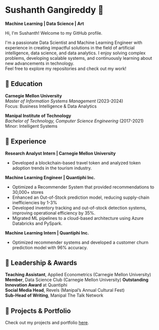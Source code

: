 # Sushanth Gangireddy 🐠

**Machine Learning | Data Science | Art**

Hi, I'm Sushanth! Welcome to my GitHub profile.  

I'm a passionate Data Scientist and Machine Learning Engineer with experience in creating impactful solutions in the field of artificial intelligence, data science, and data analytics. I enjoy solving complex problems, developing scalable systems, and continuously learning about new advancements in technology.  
Feel free to explore my repositories and check out my work!

## 🔹 Education
**Carnegie Mellon University**  
*Master of Information Systems Management* (2023-2024)  
Focus: Business Intelligence & Data Analytics

**Manipal Institute of Technology**  
*Bachelor of Technology, Computer Science Engineering* (2017-2021)  
Minor: Intelligent Systems

## 🔹 Experience

**Research Analyst Intern | Carnegie Mellon University**  
- Developed a blockchain-based travel token and analyzed token adoption trends in the tourism industry.
  
**Machine Learning Engineer | Quantiphi Inc.**  
- Optimized a Recommender System that provided recommendations to 30,000+ stores
- Enhanced an Out-of-Stock prediction model, reducing supply-chain inefficiencies by 1-3%
- Developed inventory tracking and out-of-stock detection systems, improving operational efficiency by 35%.  
- Migrated ML pipelines to a cloud-based architecture using Azure Databricks and PySpark.

**Machine Learning Intern | Quantiphi Inc.**  
- Optimized recommender systems and developed a customer churn prediction model with 96% accuracy.

## 🔹 Leadership & Awards
**Teaching Assistant**, Applied Econometrics (Carnegie Mellon University)
**Member**, Data Science Club (Carnegie Mellon University)
**Outstanding Innovation Award** at Quantiphi  
**Social Media Head**, Revels (Manipal’s Annual Cultural Fest)  
**Sub-Head of Writing**, Manipal The Talk Network

## 🔹 Projects & Portfolio
Check out my projects and portfolio [here](https://sushanth128.github.io/).
